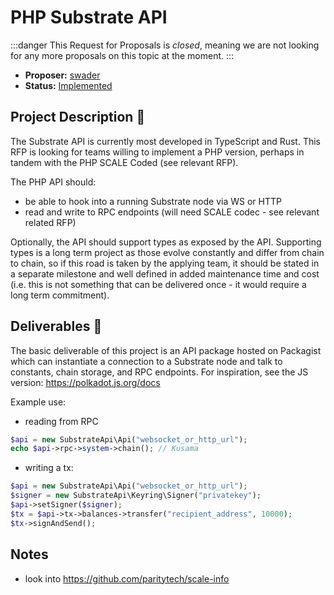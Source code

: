 # PHP Substrate API

:::danger
This Request for Proposals is _closed_, meaning we are not looking for any more proposals on this topic at the moment.
:::

* **Proposer:** [swader](https://github.com/api)
* **Status:** [Implemented](https://github.com/gmajor-encrypt/php-substrate-api)

## Project Description :page_facing_up: 

The Substrate API is currently most developed in TypeScript and Rust. This RFP is looking for teams willing to implement a PHP version, perhaps in tandem with the PHP SCALE Coded (see relevant RFP).

The PHP API should:

- be able to hook into a running Substrate node via WS or HTTP
- read and write to RPC endpoints (will need SCALE codec - see relevant related RFP)

Optionally, the API should support types as exposed by the API. Supporting types is a long term project as those evolve constantly and differ from chain to chain, so if this road is taken by the applying team, it should be stated in a separate milestone and well defined in added maintenance time and cost (i.e. this is not something that can be delivered once - it would require a long term commitment).

## Deliverables :nut_and_bolt:

The basic deliverable of this project is an API package hosted on Packagist which can instantiate a connection to a Substrate node and talk to constants, chain storage, and RPC endpoints. For inspiration, see the JS version: https://polkadot.js.org/docs

Example use:

- reading from RPC

```php
$api = new SubstrateApi\Api("websocket_or_http_url");
echo $api->rpc->system->chain(); // Kusama
```

- writing a tx:

```php
$api = new SubstrateApi\Api("websocket_or_http_url");
$signer = new SubstrateApi\Keyring\Signer("privatekey");
$api->setSigner($signer);
$tx = $api->tx->balances->transfer("recipient_address", 10000);
$tx->signAndSend();
```

## Notes

- look into https://github.com/paritytech/scale-info

